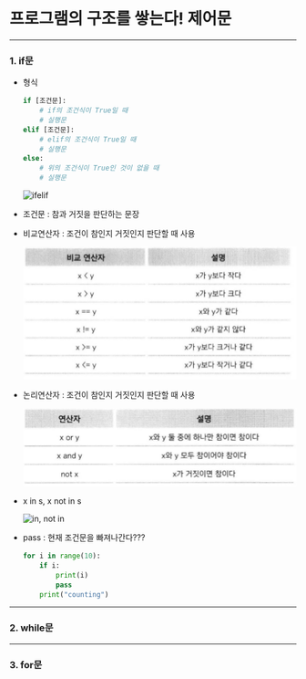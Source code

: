 # 프로그램의 구조를 쌓는다! 제어문

-----

### 1. if문

- 형식
    ```python
    if [조건문]:
        # if의 조건식이 True일 때
        # 실행문
    elif [조건문]:
        # elif의 조건식이 True일 때
        # 실행문
    else:
        # 위의 조건식이 True인 것이 없을 때
        # 실행문
    ```

    ![ifelif](../ifelif.PNG)
- 조건문 : 참과 거짓을 판단하는 문장
- 비교연산자 : 조건이 참인지 거짓인지 판단할 때 사용

    ![비교연산자](../images/compare.PNG)
- 논리연산자 : 조건이 참인지 거짓인지 판단할 때 사용

    ![논리연산자](../images/logical.PNG)
- x in s, x not in s

    ![in, not in](../imabes/innotin.PNG)
- pass : 현재 조건문을 빠져나간다???
    ```python
    for i in range(10):
        if i:
            print(i)
            pass
        print("counting")
    ```

-----

### 2. while문

-----

### 3. for문
